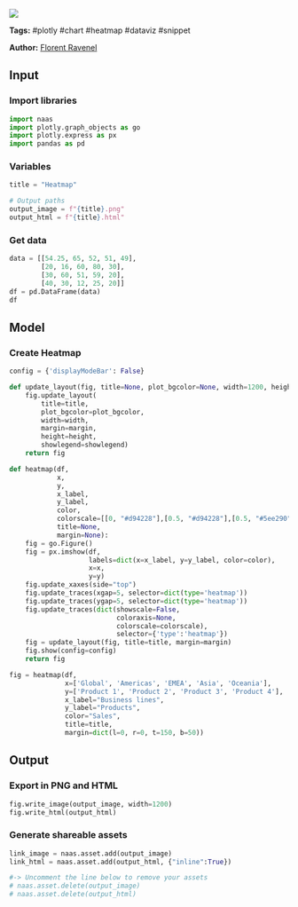 <a href="https://app.naas.ai/user-redirect/naas/downloader?url=https://raw.githubusercontent.com/jupyter-naas/awesome-notebooks/master/Plotly/Plotly_Create_Heatmap.ipynb" target="_parent"><img src="https://naasai-public.s3.eu-west-3.amazonaws.com/open_in_naas.svg"/></a>

**Tags:** #plotly #chart #heatmap #dataviz #snippet

**Author:** [Florent Ravenel](https://www.linkedin.com/in/ACoAABCNSioBW3YZHc2lBHVG0E_TXYWitQkmwog/)

## Input

### Import libraries


```python
import naas
import plotly.graph_objects as go
import plotly.express as px
import pandas as pd
```

### Variables


```python
title = "Heatmap"

# Output paths
output_image = f"{title}.png"
output_html = f"{title}.html"
```

### Get data


```python
data = [[54.25, 65, 52, 51, 49],
        [20, 16, 60, 80, 30],
        [30, 60, 51, 59, 20],
        [40, 30, 12, 25, 20]]
df = pd.DataFrame(data)
df
```

## Model

### Create Heatmap


```python
config = {'displayModeBar': False}

def update_layout(fig, title=None, plot_bgcolor=None, width=1200, height=800, showlegend=None, margin=None):
    fig.update_layout(
        title=title,
        plot_bgcolor=plot_bgcolor,
        width=width,
        margin=margin,
        height=height,
        showlegend=showlegend)
    return fig

def heatmap(df,
            x,
            y,
            x_label,
            y_label,
            color,
            colorscale=[[0, "#d94228"],[0.5, "#d94228"],[0.5, "#5ee290"],[1.0, "#5ee290"]],
            title=None,
            margin=None):
    fig = go.Figure()
    fig = px.imshow(df,
                    labels=dict(x=x_label, y=y_label, color=color),
                    x=x,
                    y=y)
    fig.update_xaxes(side="top")
    fig.update_traces(xgap=5, selector=dict(type='heatmap'))
    fig.update_traces(ygap=5, selector=dict(type='heatmap'))
    fig.update_traces(dict(showscale=False, 
                           coloraxis=None, 
                           colorscale=colorscale),
                           selector={'type':'heatmap'})
    fig = update_layout(fig, title=title, margin=margin)
    fig.show(config=config)
    return fig

fig = heatmap(df,
              x=['Global', 'Americas', 'EMEA', 'Asia', 'Oceania'],
              y=['Product 1', 'Product 2', 'Product 3', 'Product 4'],
              x_label="Business lines",
              y_label="Products",
              color="Sales",
              title=title,
              margin=dict(l=0, r=0, t=150, b=50))   
```

## Output

### Export in PNG and HTML


```python
fig.write_image(output_image, width=1200)
fig.write_html(output_html)
```

### Generate shareable assets


```python
link_image = naas.asset.add(output_image)
link_html = naas.asset.add(output_html, {"inline":True})

#-> Uncomment the line below to remove your assets
# naas.asset.delete(output_image)
# naas.asset.delete(output_html)
```
